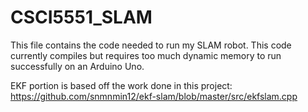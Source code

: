 # CSCI5551_SLAM

This file contains the code needed to run my SLAM robot. This code currently compiles but requires too much dynamic memory to run successfully on an Arduino Uno. 

EKF portion is based off the work done in this project: https://github.com/snmnmin12/ekf-slam/blob/master/src/ekfslam.cpp

